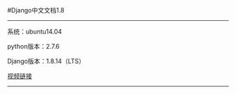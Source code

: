 #Django中文文档1.8

***

系统：ubuntu14.04

python版本：2.7.6

Django版本：1.8.14（LTS）

[视频链接](http://www.kancloud.cn/wizardforcel/django-chinese-docs-18)

***